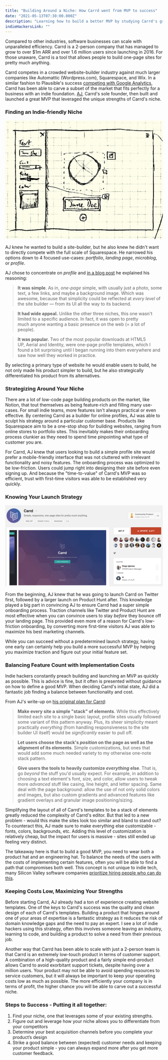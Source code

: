 ```yaml
---
title: "Building Around a Niche: How Carrd went from MVP to success"
date: "2021-05-13T07:30:00.000Z"
description: "Learning how to build a better MVP by studying Carrd's growth to $1m ARR and 1.6m users."
indieHackersLink: ""
---
```

Compared to other industries, software businesses can scale with unparalleled efficiency. Carrd is a 2-person company that has managed to grow to over $1m ARR and over 1.6 million users since launching in 2016. For those unaware, Carrd is a tool that allows people to build one-page sites for pretty much anything.

Carrd competes in a crowded website-builder industry against much larger companies like Automattic (Wordpress.com), Squarespace, and Wix. In a similar fashion to Plausible's success [competing with Google Analytics](https://www.smalltechbusiness.com/how-plausible-finds-success-and-differentiates-from-google-analytics/), Carrd has been able to carve a subset of the market that fits perfectly for a business with an indie foundation. [AJ](https://twitter.com/ajlkn), Carrd's sole founder, then built and launched a great MVP that leveraged the unique strengths of Carrd's niche.

### Finding an Indie-friendly Niche

![Carrd MVP sketch](./carrd_mvp_sketch.png)

AJ knew he wanted to build a site-builder, but he also knew he didn't want to directly compete with the full scale of Squarespace. He narrowed his options down to 4 focused use-cases: *portfolio*, *landing page*, *microblog*, or *profile*.

AJ chose to concentrate on *profile* and [in a blog post](https://themakingof.carrd.co/#build) he explained his reasoning:

> **It was simple**. As in, *one-page* simple, with usually just a photo, some text, a few links, and maybe a background image. Which was awesome, because that simplicity could be reflected at *every level* of the site builder — from its UI all the way to its backend. 

> **It had wide appeal.** Unlike the other three niches, this one wasn't limited to a specific audience. In fact, it was open to pretty much anyone wanting a basic presence on the web (= a lot of people).

> **It was popular.** Two of the most popular downloads at HTML5 UP, Aerial and Identity, were one-page profile templates, which I found a bit surprising until I began running into them everywhere and saw how well they worked in practice.

By selecting a primary type of website he would enable users to build, he not only made his product simpler to build, but he also strategically differentiated his product from its alternatives.

### **Strategizing Around Your Niche**

There are a lot of low-code page building products on the market, like Notion, that tout themselves as being feature-rich and filling many use-cases. For small indie teams, more features isn't always practical or even effective. By centering Carrd as a builder for online profiles, AJ was able to sculpt his strategy around a particular customer base. Products like Squarespace aim to be a one-stop shop for building websites, ranging from online stores to portfolio sites. This inevitably makes their onboarding process clunkier as they need to spend time pinpointing what type of customer you are.

For Carrd, AJ knew that users looking to build a simple profile site would prefer a mobile-friendly interface that was not cluttered with irrelevant functionality and noisy features. The onboarding process was optimized to be low-friction. Users could jump right into designing their site before even signing up. And because the "time-to-value" of Carrd's MVP was so efficient, trust with first-time visitors was able to be established very quickly.

### **Knowing Your Launch Strategy**

![Carrd's Product Hunt Launch](./carrd_product_hunt.png)

From the beginning, AJ knew that he was going to launch Carrd on Twitter first, followed by a larger launch on Product Hunt after. This knowledge played a big part in convincing AJ to ensure Carrd had a super simple onboarding process. Traction channels like Twitter and Product Hunt are most effective when you can convince users to stay *before* they bounce off your landing page. This provided even more of a reason for Carrd's low-friction onboarding, by converting more first-time visitors AJ was able to maximize his best marketing channels.

While you can succeed without a predetermined launch strategy, having one early can certainly help you build a more successful MVP by helping you maximize traction and figure out your initial feature set.

### **Balancing Feature Count with Implementation Costs**

Indie hackers constantly preach building and launching an MVP as quickly as possible. This is advice is fine, but it often is presented without guidance on how to define a good MVP. When deciding Carrd's initial state, AJ did a fantastic job finding a balance between functionality and cost.

From AJ's write-up on [his original plan for Carrd](https://themakingof.carrd.co/#plan):

> **Make every site a simple "stack" of elements**. While this effectively limited each site to a single basic layout, profile sites usually followed some variant of this pattern anyway. Plus, its sheer simplicity meant practically *everything* (from handling responsiveness to the site builder UI itself) would be *significantly* easier to pull off.

> **Let users choose the stack's *position* on the page as well as the alignment of its elements**. Simple customizations, but ones that would add some much needed variety to my otherwise one-note stack pattern.

> **Give users the tools to heavily customize *everything* else**. That is, go *beyond* the stuff you'd usually expect. For example, in addition to choosing a text element's font, size, and color, allow users to tweak more *advanced* stuff like casing, line height, and letter spacing. Same deal with the page background: allow the use of not only solid colors and images, but also custom gradients and advanced features like gradient overlays and granular image positioning/sizing.

Simplifying the layout of all of Carrd's templates to be a stack of elements greatly reduced the complexity of Carrd's editor. But that led to a new problem - would this make the sites look too similar and bland to stand out? To counteract this, AJ made sure to make everything else customizable - fonts, colors, backgrounds, etc. Adding this level of customization is relatively cheap, but the impact for users is massive - sites still ended up feeling very distinct.

The takeaway here is that to build a good MVP, you need to wear both a product hat and an engineering hat. To balance the needs of the users with the costs of implementing certain features, often you will be able to find a path that compromises both well. This concept is not unique to indie tech, many Silicon Valley software companies [prioritize hiring people who can do this](https://qz.com/766658/the-highest-paid-workers-in-silicon-valley-are-not-software-engineers/).

### **Keeping Costs Low, Maximizing Your Strengths**

Before starting Carrd, AJ already had a ton of experience creating website templates. One of the keys to Carrd's success was the quality and clean design of each of Carrd's templates. Building a product that hinges around one of your areas of expertise is a fantastic strategy as it reduces the risk of domain knowledge gaps and the need to pay an expert. I see a lot of indie hackers using this strategy, often this involves someone leaving an industry, learning to code, and building a product to solve a need from their previous job.

Another way that Carrd has been able to scale with just a 2-person team is that Carrd is an extremely low-touch product in terms of customer support. A combination of a high-quality product and a fairly simple end-product allows Carrd to avoid exorbitant support tickets, despite having over a million users. Your product may not be able to avoid spending resources to service customers, but it will always be important to keep your operating costs low as much as possible. The more efficiently your company is in terms of profit, the higher chance you will be able to carve out a successful niche.

### **Steps to Success - Putting it all together:**

1. Find your niche, one that leverages some of your existing strengths.
2. Figure out and leverage how your niche allows you to differentiate from your competitors
3. Determine your best acquisition channels before you complete your product’s design
4. Strike a good balance between (expected) customer needs and keeping your product simple - you can always expand more after you get more customer feedback.